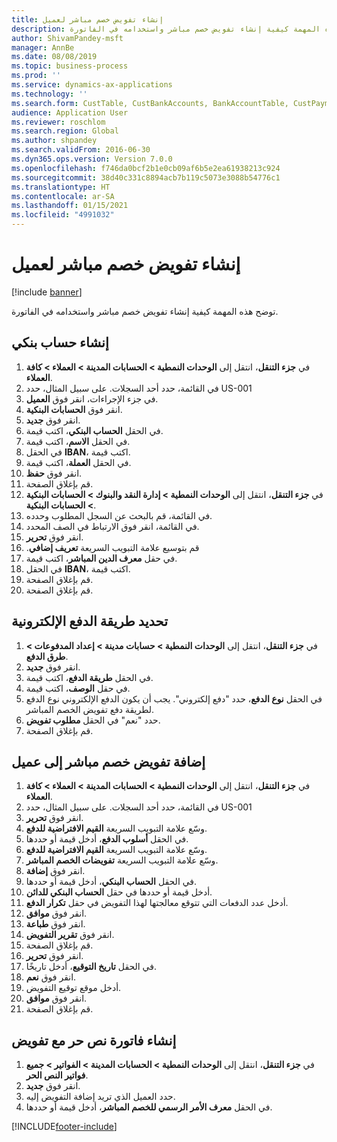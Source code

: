 ```yaml
---
title: إنشاء تفويض خصم مباشر لعميل
description: توضح هذه المهمة كيفية إنشاء تفويض خصم مباشر واستخدامه في الفاتورة.
author: ShivamPandey-msft
manager: AnnBe
ms.date: 08/08/2019
ms.topic: business-process
ms.prod: ''
ms.service: dynamics-ax-applications
ms.technology: ''
ms.search.form: CustTable, CustBankAccounts, BankAccountTable, CustPaymMode, CustDirectDebitMandate, BankAccountTableLookUp, SrsReportViewerForm,  LogisticsAddressCityLookup, CustFreeInvoice, CustTableLookup
audience: Application User
ms.reviewer: roschlom
ms.search.region: Global
ms.author: shpandey
ms.search.validFrom: 2016-06-30
ms.dyn365.ops.version: Version 7.0.0
ms.openlocfilehash: f746da0bcf2b1e0cb09af6b5e2ea61938213c924
ms.sourcegitcommit: 38d40c331c8894acb7b119c5073e3088b54776c1
ms.translationtype: HT
ms.contentlocale: ar-SA
ms.lasthandoff: 01/15/2021
ms.locfileid: "4991032"
---
```

# <a name="create-a-direct-debit-mandate-for-a-customer"></a>إنشاء تفويض خصم مباشر لعميل

[!include [banner](../../includes/banner.md)]

توضح هذه المهمة كيفية إنشاء تفويض خصم مباشر واستخدامه في الفاتورة.


## <a name="create-a-bank-account"></a>إنشاء حساب بنكي
1. في **جزء التنقل**، انتقل إلى **الوحدات النمطية > الحسابات المدينة > العملاء > كافة العملاء**.
2. في القائمة، حدد أحد السجلات. على سبيل المثال، حدد US-001
3. في جزء الإجراءات، انقر فوق **العميل**.
4. انقر فوق **الحسابات البنكية**.
5. انقر فوق **جديد**.
6. في الحقل **الحساب البنكي**، اكتب قيمة.
7. في الحقل **الاسم**، اكتب قيمة.
8. في الحقل **IBAN‬**، اكتب قيمة.
9. في الحقل **العملة**، اكتب قيمة.
10. انقر فوق **حفظ**.
11. قم بإغلاق الصفحة.
12. في **جزء التنقل**، انتقل إلى **الوحدات النمطية > إدارة النقد والبنوك‬ > الحسابات البنكية > الحسابات البنكية**.
13. في القائمة، قم بالبحث عن السجل المطلوب وحدده.
14. في القائمة، انقر فوق الارتباط في الصف المحدد.
15. انقر فوق **تحرير**.
16. ‏‫قم بتوسيع علامة التبويب السريعة **تعريف إضافي**.
17. في حقل ‏**معرف الدين المباشر**، اكتب قيمة.
18. في الحقل **IBAN‬**، اكتب قيمة.
19. قم بإغلاق الصفحة.
20. قم بإغلاق الصفحة.

## <a name="define-the-electronic-payment-method"></a>تحديد طريقة الدفع الإلكترونية
1. في **جزء التنقل**، انتقل إلى **الوحدات النمطية‬ > حسابات مدينة‬ > إعداد المدفوعات‬ > طرق الدفع**‬.
2. انقر فوق **جديد**.
3. في الحقل **طريقة الدفع**، اكتب قيمة.
4. في حقل **الوصف**، اكتب قيمة.
5. في الحقل **نوع الدفع**، حدد "دفع إلكتروني". يجب أن يكون الدفع الإلكتروني نوع الدفع لطريقة دفع تفويض الخصم المباشر.
6. حدد "نعم" في الحقل **مطلوب تفويض‬**.
7. قم بإغلاق الصفحة.

## <a name="add-a-direct-debit-mandate-to-a-customer"></a>إضافة تفويض خصم مباشر إلى عميل
1. في **جزء التنقل**، انتقل إلى **الوحدات النمطية > الحسابات المدينة > العملاء > كافة العملاء**.
2. في القائمة، حدد أحد السجلات. على سبيل المثال، حدد US-001
3. انقر فوق **تحرير**.
4. وسّع علامة التبويب السريعة **القيم الافتراضية للدفع‬**.
5. في الحقل **أسلوب الدفع**، أدخل قيمة أو حددها.
6. وسّع علامة التبويب السريعة **القيم الافتراضية للدفع‬**.
7. وسّع علامة التبويب السريعة **تفويضات الخصم المباشر**.
8. انقر فوق **إضافة**.
9. في الحقل **الحساب البنكي**، أدخل قيمة أو حددها.
10. أدخل قيمة أو حددها في حقل **الحساب البنكي للدائن**.
11. أدخل عدد الدفعات التي تتوقع معالجتها لهذا التفويض في حقل **تكرار الدفع‬**.
12. انقر فوق **موافق**.
13. انقر فوق **طباعة**.
14. انقر فوق **تقرير التفويض**.
15. قم بإغلاق الصفحة.
16. انقر فوق **تحرير**.
17. في الحقل **تاريخ التوقيع**، أدخل تاريخًا.
18. انقر فوق **نعم**.
19. أدخل موقع توقيع التفويض.
20. انقر فوق **موافق**.
21. قم بإغلاق الصفحة.

## <a name="create-a-free-text-invoice-with-mandate"></a>إنشاء فاتورة نص حر مع تفويض
1. في **جزء التنقل**، انتقل إلى **الوحدات النمطية > الحسابات المدينة > الفواتير > جميع فواتير النص الحر**.
2. انقر فوق **جديد**.
3. حدد العميل الذي تريد إضافة التفويض إليه.
4. في الحقل **معرف الأمر الرسمي للخصم المباشر**، أدخل قيمة أو حددها.



[!INCLUDE[footer-include](../../../includes/footer-banner.md)]